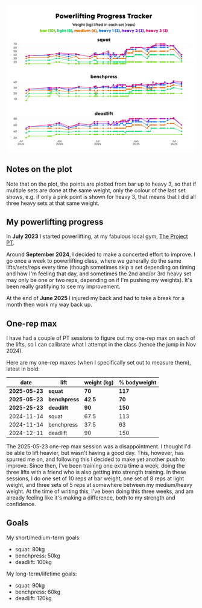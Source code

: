 ![](powerlifting_plot.png)


## Notes on the plot

Note that on the plot, the points are plotted from bar up to heavy 3, 
so that if multiple sets are done at the same weight, only the colour of the last set shows, 
e.g. if only a pink point is shown for heavy 3, that means that I did all three heavy sets at that same weight.

## My powerlifting progress

In **July 2023** I started powerlifting, at my fabulous local gym, [The Project PT](https://www.theprojectpt.com). 

Around **September 2024**, I decided to make a concerted effort to improve.
I go once a week to powerlifting class, where we generally do the same lifts/sets/reps every time (though sometimes skip a set depending on timing and how I'm feeling that day, and sometimes the 2nd and/or 3rd heavy set may only be one or two reps, depending on if I'm pushing my weights).
It's been really gratifying to see my improvement.

At the end of **June 2025** I injured my back and had to take a break for a month then work my way back up.

## One-rep max

I have had a couple of PT sessions to figure out my one-rep max on each of the lifts,
so I can calibrate what I attempt in the class (hence the jump in Nov 2024).

Here are my one-rep maxes (when I specifically set out to measure them), latest in bold:

| date       | lift       | weight (kg) | % bodyweight |
|------------|------------|-------------|--------------|
| **2025-05-23** | **squat**      | **70**          | **117**          |
| **2025-05-23** | **benchpress** | **42.5**     | **70**           |
| **2025-25-23** | **deadlift**   | **90**          | **150**          |
| 2024-11-14 | squat      | 67.5        | 113          |
| 2024-11-14 | benchpress | 37.5        | 63           |
| 2024-12-11 | deadlift   | 90          | 150          |

The 2025-05-23 one-rep max session was a disappointment. 
I thought I'd be able to lift heavier, but wasn't having a good day.
This, however, has spurred me on, and following this I decided to make yet another push to improve.
Since then, I've been training one extra time a week, doing the three lifts with a friend who is also getting into strength training.
In these sessions, I do one set of 10 reps at bar weight, one set of 8 reps at light weight, 
and three sets of 5 reps at somewhere between my medium/heavy weight. 
At the time of writing this, I've been doing this three weeks, 
and am already feeling like it's making a difference, both to my strength and confidence.

## Goals

My short/medium-term goals:

- squat: 80kg
- benchpress: 50kg
- deadlift: 100kg

My long-term/lifetime goals:

- squat: 90kg
- benchpress: 60kg
- deadlift: 120kg

